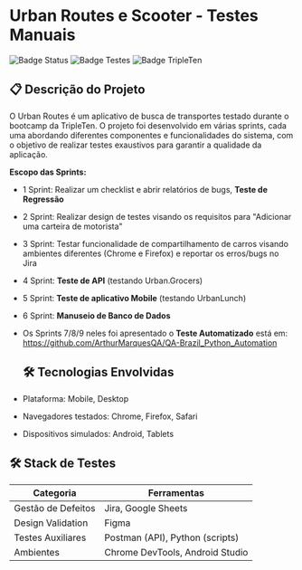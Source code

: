 # Urban Routes e Scooter - Testes Manuais

![Badge Status](https://img.shields.io/badge/Status-Concluído-brightgreen) 
![Badge Testes](https://img.shields.io/badge/Testes-Manuais-blue)
![Badge TripleTen](https://img.shields.io/badge/Bootcamp-TripleTen-purple)

## 📋 Descrição do Projeto
O Urban Routes é um aplicativo de busca de transportes testado durante o bootcamp da TripleTen. O projeto foi desenvolvido em várias sprints, cada uma abordando diferentes componentes e funcionalidades do sistema, com o objetivo de realizar testes exaustivos para garantir a qualidade da aplicação.

**Escopo das Sprints:**
- 1 Sprint: Realizar um checklist e abrir relatórios de bugs, **Teste de Regressão**
- 2 Sprint: Realizar design de testes visando os requisitos para "Adicionar uma carteira de motorista"
- 3 Sprint: Testar funcionalidade de compartilhamento de carros visando ambientes diferentes (Chrome e Firefox) e reportar os erros/bugs no Jira
- 4 Sprint: **Teste de API** (testando Urban.Grocers)
- 5 Sprint: **Teste de aplicativo Mobile** (testando UrbanLunch)
- 6 Sprint: **Manuseio de Banco de Dados**
- Os Sprints 7/8/9 neles foi apresentado o **Teste Automatizado** está em: https://github.com/ArthurMarquesQA/QA-Brazil_Python_Automation

  ## 🛠️ Tecnologias Envolvidas
- Plataforma: Mobile, Desktop
- Navegadores testados: Chrome, Firefox, Safari
- Dispositivos simulados: Android, Tablets
  
## 🛠️ Stack de Testes

| Categoria          | Ferramentas                          |
|--------------------|--------------------------------------|
| Gestão de Defeitos | Jira, Google Sheets                  |
| Design Validation  | Figma                                |
| Testes Auxiliares  | Postman (API), Python (scripts)      |
| Ambientes          | Chrome DevTools, Android Studio      |
